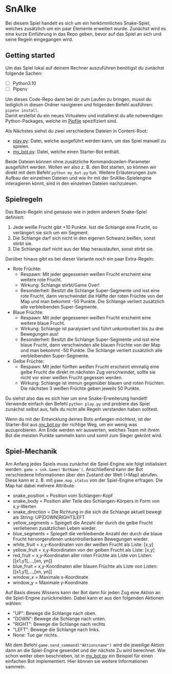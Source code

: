 # SnAIke
Bei diesem Spiel handelt es sich um ein herkömmliches Snake-Spiel, welches zusätzlich um ein paar Elemente erweitert wurde.
Zunächst wird es eine kurze Einführung in das Repo geben, bevor auf das Spiel an sich und seine Regeln eingegangen wird. 


## Getting started

Um das Spiel lokal auf deinem Rechner auszuführen benötigst du zunächst folgende Sachen:
- [ ] Python3.10
- [ ] Pipenv

Um dieses Code-Repo dann bei dir zum Laufen zu bringen, musst du lediglich in diesen Ordner navigieren und folgenden 
Befehl ausführen: `pipenv install`.   
Damit erstellst du ein neues Virtualenv und installierst du alle notwendigen Python-Packages, welche im [Pipfile](Pipfile) spezifiziert sind.

Als Nächstes siehst du zwei verschiedene Dateien in Content-Root:
* [play.py](play.py): Datei, welche ausgeführt werden kann, um das Spiel manuell zu spielen.
* [my_bot.py](my_bot.py): Datei, welche einen Starter-Bot enthält.

Beide Dateien können ohne zusätzliche Kommandozeilen-Parameter ausgeführt werden. 
Wollen wir also z. B. den Bot starten, so können wir  direkt mit dem Befehl `python my_bot.py` tun.
Weitere Erläuterungen zum Aufbau der einzelnen Dateien und wie ihr mit der SnAIke-Spielengine interagieren könnt, 
sind in den einzelnen Dateien nachzulesen.

## Spielregeln
Das Basis-Regeln sind genauso wie in jedem anderem Snake-Spiel definiert:
1. Jede weiße Frucht gibt +10 Punkte. Isst die Schlange eine Frucht, so verlängert sie sich um ein Segment.
2. Die Schlange darf sich nicht in den eigenen Schwanz beißen, sonst stirbt sie.
3. Die Schlange darf nicht aus der Map herauslaufen, sonst stirbt sie.

Darüber hinaus gibt es bei dieser Variante noch ein paar Extra-Regeln:
* Rote Früchte:
  * Respawn: Mit jeder gegessenen weißen Frucht erscheint eine weitere rote Frucht.
  * Wirkung: Schlange stirbt/Game Over!
  * Besonderheit: Besitzt die Schlange Super-Segmente und isst eine rote Frucht, dann verschwindet die Hälfte der roten 
  Früchte von der Map und man bekommt -50 Punkte. Die Schlange verliert zusätzlich alle verbleibenden Super-Segmente.
* Blaue Früchte: 
  * Respawn: Mit jeder gegessenen weißen Frucht erscheint eine weitere blaue Frucht.
  * Wirkung: Schlange ist paralysiert und führt unkontrolliert bis zu drei Bewegungen aus!
  * Besonderheit: Besitzt die Schlange Super-Segmente und isst eine blaue Frucht, dann verschwinden alle blauen 
  Früchte von der Map und man bekommt -50 Punkte. Die Schlange verliert zusätzlich alle verbleibenden Super-Segmente.
* Gelbe Früchte: 
  * Respawn: Mit jeder fünften weißen Frucht erscheint einmalig eine gelbe Frucht die direkt im nächsten Zug verschwindet, sollte sie nicht vor einer weißen Frucht gegessen werden.
  * Wirkung: Schlange ist immun gegenüber blauen und roten Früchten. Die nächsten 3 weißen Früchte geben jeweils 50 Punkte.

Du siehst also das es sich hier um eine Snake-Erweiterung handelt! Verwende einfach den Befehl `python play.py` und 
probiere das Spiel zunächst selbst aus, falls du nicht alle Regeln verstanden haben solltest.

Wenn du mit der Entwicklung deines Bots anfangen möchtest, ist der Starter-Bot aus [my_bot.py](my_bot.py) der richtige Weg, um ein wenig was auzuprobieren.
Am Ende werden wir auswerten, welches Team mit ihrem Bot die meisten Punkte sammeln kann und somit zum Sieger gekrönt wird.

## Spiel-Mechanik
Am Anfang jedes Spiels muss zunächst die Spiel-Engine wie folgt initialisiert werden: `game = snk.Game('BotName')`.
Anschließend kann der Bot verschiedene Informationen über den Zustand der Welt (=Map) abrufen.
Diese kann er z. B. mit `game.map_status` von der Spiel-Engine erfragen. Die Map hat dabei mehrere Attribute:
* snake_position = Position vom Schlangen-Kopf
* snake_body = Position aller Teile des Schlangen-Körpers in Form von x,y-Werten
* snake_direction = Die Richtung in die sich die Schlange aktuell bewegt als String: UP|DOWN|RIGHT|LEFT
* yellow_segments = Spiegelt die Anzahl der durch die gelbe Frucht verliehenen zusätzlichen Leben wieder.
* blue_segments = Spiegelt die verbleibende Anzahl der durch die blaue Frucht hervorgerufenen unkontrollierbaren Bewegungen wieder.
* white_fruit = x,y-Koordinaten von der weißen Frucht als Liste: [x,y]
* yellow_fruit = x,y-Koordinaten von der gelben Frucht als Liste: [x,y]
* red_fruit = x,y-Koordinaten aller roten Früchte als Liste von Listen: [[x1,y1],...,[xn, yn]]
* blue_fruit = x,y-Koordinaten aller blauen Früchte als Liste von Listen: [[x1,y1],...,[xn, yn]]
* window_x = Maximale x-Koordinate 
* window_y = Maximale y-Koordinate

Auf Basis dieses Wissens kann der Bot dann für jeden Zug eine Aktion an die Spiel-Engine zurückmelden. Dabei kann er 
aus den folgenden Aktionen wählen:
* "UP": Bewege die Schlange nach oben.
* "DOWN": Bewege die Schlange nach unten.
* "RIGHT": Bewege die Schlange nach rechts
* "LEFT": Bewege die Schlange nach links.
* None: Tue gar nichts.

Mit dem Befehl `game.send_command("Aktionsname")` wird die jeweilige Aktion dann an die Spiel-Engine gesendet 
und der nächste Zu wird berechnet. Wie schon weiter oben beschrieben, ist in [my_bot.py](my_bot.py) ein Beispiel für 
einen einfachen Bot implementiert. Hier können sie weitere Informationen sammeln.